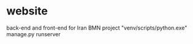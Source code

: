 # website
back-end and front-end for Iran BMN project
"venv/scripts/python.exe" manage.py runserver
